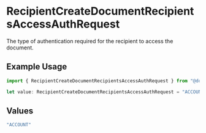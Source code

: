 # RecipientCreateDocumentRecipientsAccessAuthRequest

The type of authentication required for the recipient to access the document.

## Example Usage

```typescript
import { RecipientCreateDocumentRecipientsAccessAuthRequest } from "@documenso/sdk-typescript/models/operations";

let value: RecipientCreateDocumentRecipientsAccessAuthRequest = "ACCOUNT";
```

## Values

```typescript
"ACCOUNT"
```